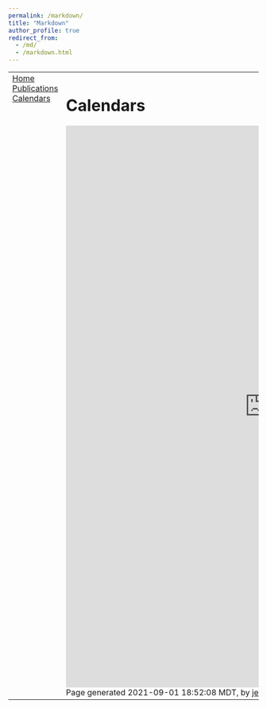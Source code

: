 ```yaml
---
permalink: /markdown/
title: "Markdown"
author_profile: true
redirect_from: 
  - /md/
  - /markdown.html
---
```


<!DOCTYPE html PUBLIC "-//W3C//DTD XHTML 1.1//EN"
  "http://www.w3.org/TR/xhtml11/DTD/xhtml11.dtd">
<html xmlns="http://www.w3.org/1999/xhtml" xml:lang="en">
<head>
<meta name="generator" content="jemdoc, see http://jemdoc.jaboc.net/" />
<meta http-equiv="Content-Type" content="text/html;charset=utf-8" />
<script>
window.ga=window.ga||function(){(ga.q=ga.q||[]).push(arguments)};ga.l=+new Date;
ga('create', 'UA-191897386-1', 'auto');
ga('send', 'pageview');
</script>
<script async src='https://www.google-analytics.com/analytics.js'></script>
<link rel="stylesheet" href="jemdoc.css" type="text/css" />
<title>Yongchang Hao (郝永昌) - Homepage</title>
</head>
<body>
<table summary="Table for page layout." id="tlayout">
<tr valign="top">
<td id="layout-menu">
<div class="menu-item"><a href="index.html">Home</a></div>
<div class="menu-item"><a href="pubs.html">Publications</a></div>
<div class="menu-item"><a href="calendars.html" class="current">Calendars</a></div>
</td>
<td id="layout-content">
<div id="toptitle">
<h1>Calendars</h1>
</div>
<iframe src="https://calendar.google.com/calendar/embed?height=1130&wkst=1&bgcolor=%23ffffff&ctz=America%2FEdmonton&src=eW9uZ2NoYW5naGFvLndAZ21haWwuY29t&src=eW9uZ2NoYTFAdWFsYmVydGEuY2E&color=%23D50000&color=%230B8043&mode=WEEK&title=Events" style="border-width:0" width="800" height="1130" frameborder="0" scrolling="no"></iframe>
<div id="footer">
<div id="footer-text">
Page generated 2021-09-01 18:52:08 MDT, by <a href="http://jemdoc.jaboc.net/">jemdoc</a>.
</div>
</div>
</td>
</tr>
</table>
</body>
</html>
